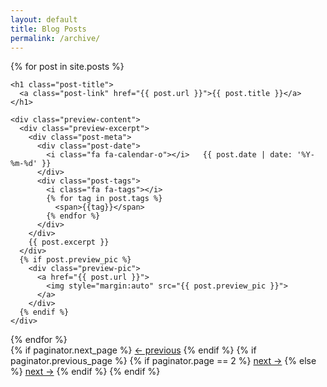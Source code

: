 ```yaml
---
layout: default
title: Blog Posts
permalink: /archive/
---
```


<div class="previews">  
  {% for post in site.posts %}
  <div class="preview">

    <h1 class="post-title">
      <a class="post-link" href="{{ post.url }}">{{ post.title }}</a>
    </h1>

    <div class="preview-content">
      <div class="preview-excerpt">
        <div class="post-meta">
          <div class="post-date">
            <i class="fa fa-calendar-o"></i>   {{ post.date | date: '%Y-%m-%d' }}
          </div>
          <div class="post-tags">
            <i class="fa fa-tags"></i>
            {% for tag in post.tags %}
              <span>{{tag}}</span>
            {% endfor %}
          </div>
        </div>
        {{ post.excerpt }}        
      </div>
      {% if post.preview_pic %}
        <div class="preview-pic">
          <a href="{{ post.url }}">
            <img style="margin:auto" src="{{ post.preview_pic }}">
          </a>
        </div>
      {% endif %}
    </div>
  </div>
  {% endfor %}
</div>


<div class="pagination">
  {% if paginator.next_page %}
    <a class="nav-link" href="/blog/p{{ paginator.next_page }}/">&#8592; previous</a>
  {% endif %}
  {% if paginator.previous_page %}
    {% if paginator.page == 2 %}
      <a class="nav-link" href="/">next &#8594;</a>
    {% else %}
      <a class="nav-link" href="/blog/p{{paginator.previous_page}}/">next &#8594;</a>
    {% endif %}
  {% endif %}
</div>
